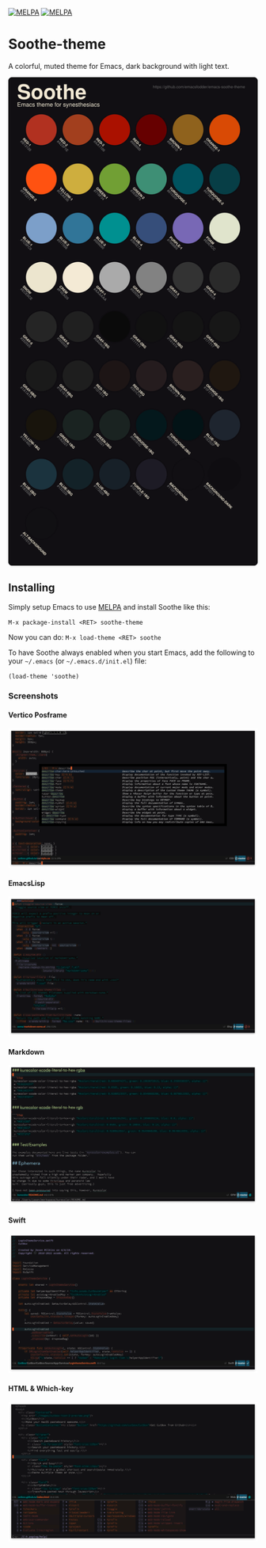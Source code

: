 [![MELPA](http://stable.melpa.org/packages/soothe-theme-badge.svg)](http://stable.melpa.org/#/soothe-theme) [![MELPA](http://melpa.org/packages/soothe-theme-badge.svg)](http://melpa.org/#/soothe-theme)

# Soothe-theme

A colorful, muted theme for Emacs, dark background with light text. 

![](./palette.svg)

## Installing

Simply setup Emacs to use [MELPA](http://melpa.org/#/getting-started) and
install Soothe like this:

    M-x package-install <RET> soothe-theme
    
Now you can do: `M-x load-theme <RET> soothe`

To have Soothe always enabled when you start Emacs, add the following to your
`~/.emacs` (or `~/.emacs.d/init.el`) file:

```
(load-theme 'soothe)
```

### Screenshots

#### Vertico Posframe

![](https://raw.githubusercontent.com/emacsfodder/emacs-soothe-theme/master/vertico-posframe.png)

#### EmacsLisp

![](https://raw.githubusercontent.com/emacsfodder/emacs-soothe-theme/master/emacs-lisp.png)

#### Markdown

![](https://raw.githubusercontent.com/emacsfodder/emacs-soothe-theme/master/markdown.png)

#### Swift

![](https://raw.githubusercontent.com/emacsfodder/emacs-soothe-theme/master/swift.png)

#### HTML & Which-key

![](https://raw.githubusercontent.com/emacsfodder/emacs-soothe-theme/master/html-which-key.png)

